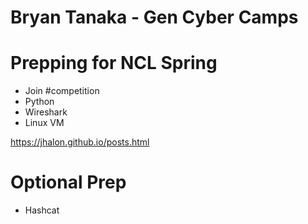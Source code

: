 # Bryan Tanaka - Gen Cyber Camps

# Prepping for NCL Spring
 - Join #competition
 - Python
 - Wireshark
 - Linux VM

https://jhalon.github.io/posts.html

# Optional Prep
 - Hashcat
